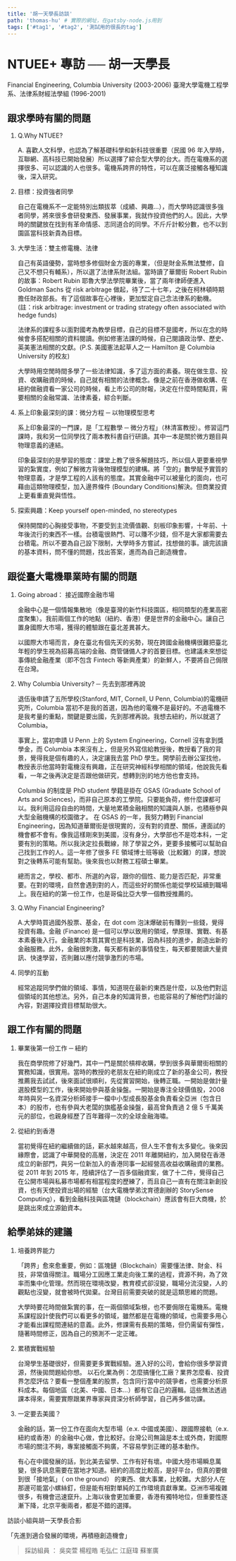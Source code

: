 ```yaml
---
title: '胡一天學長訪談'
path: 'thomas-hu' # 實際的網址，在gatsby-node.js用到
tags: ['#tag1', '#tag2', '測試用的很長的tag']
---
```


# NTUEE+ 專訪 ── 胡一天學長

<!-- 用自訂的React component，有些限制，參照gatsby-config.js裡的連結 -->
<!-- children1不能用markdown，但可以用html tag -->
<presenter name='胡一天' title='Founder, Chairman & CEO at Kyber Capital （源鉑資本）' src='https://upload.wikimedia.org/wikipedia/zh/5/5f/Original_Doge_meme.jpg'>
    Financial Engineering, Columbia University (2003-2006)
    臺灣大學電機工程學系、法律系財經法學組 (1996-2001)
</presenter>

## 跟求學時有關的問題

<!-- 所有li會被換成能夠開關的component，換行很重要 -->

1. Q.Why NTUEE?

   A. 喜歡人文科學，也認為了解基礎科學和新科技很重要（民國 96 年入學時，互聯網、高科技已開始發展）所以選擇了綜合型大學的台大。而在電機系的選擇很多、可以認識的人也很多。電機系跨界的特性，可以在廣泛接觸各種知識後，深入研究。

2. 目標：投資強者同學

   自己在電機系不一定能特別出類拔萃（成績、興趣…），而大學時認識很多強者同學，將來很多會研發東西、發展事業，我就作投資他們的人。因此，大學時的關鍵放在找到有革命情感、志同道合的同學。不斤斤計較分數，也不以到園區當科技新貴為目標。

3. 大學生活：雙主修電機、法律

   自己有英語優勢，當時想多修個財金方面的專業，（但是財金系無法雙修，自己又不想只有輔系），所以選了法律系財法組。當時讀了華爾街 Robert Rubin 的故事：Robert Rubin 耶魯大學法學院畢業後，當了兩年律師便進入 Goldman Sachs 從 risk arbitrage 做起，待了二十七年，之後在柯林頓時期擔任財政部長。有了這個故事在心裡後，更加堅定自己念法律系的動機。
   (註：risk arbitrage: investment or trading strategy often associated with hedge funds)

   法律系的課程多以面對國考為教學目標，自己的目標不是國考，所以在念的時候會多搭配相關的資料閱讀。例如修憲法課的時候，自己閱讀政治學、歷史、英美憲法相關的文獻。(P.S. 美國憲法起草人之一 Hamilton 是 Columbia University 的校友)

   大學時用空閒時間多學了一些法律知識，多了這方面的素養。現在做生意、投資、收購融資的時候，自己就有相關的法律概念。像是之前在香港做收購、在紐約做融資看一家公司的時候，看上市公司的財報，決定在什麼時間點買，需要相關的金融常識、法律素養，綜合判斷。

4. 系上印象最深刻的課：微分方程 ─ 以物理模型思考

   系上印象最深的一門課，是「工程數學 ─ 微分方程」（林清富教授）。修習這門課時，我和另一位同學找了兩本教科書自行研讀。其中一本是關於微方題目與物理意義的連結。

   印象最深刻的是學習的態度：課堂上教了很多解題技巧，所以個人更要重視學習的紮實度，例如了解微方背後物理模型的建構。將「空的」數學賦予實質的物理意義，才是學工程的人該有的態度。其實金融中可以被量化的面向，也可藉由這類物理模型，加入邊界條件 (Boundary Conditions)解決。但商業投資上更看重直覺與悟性。

5. 探索興趣：Keep yourself open-minded, no stereotypes

   保持開闊的心胸接受事物，不要受到主流價值觀、刻板印象影響，十年前、十年後流行的東西不一樣。台積電很熱門、可以賺不少錢，但不是大家都需要去台積電。所以不要為自己設下限制，大學時多方嘗試，找想做的事。讀完該讀的基本資料，問不懂的問題，找出答案，進而為自己創造機會。

## 跟從臺大電機畢業時有關的問題

<!-- blockquote會被換成特殊的style -->

1. Going abroad： 接近國際金融市場

   金融中心是一個情報集散地（像是臺灣的新竹科技園區，相同類型的產業高密度聚集）。我前兩個工作的地點（紐約、香港）便是世界的金融中心。讓自己置身國際大市場，獲得的體驗跟在臺北差異甚大。

   以國際大市場而言，身在臺北有個先天的劣勢，現在跨國金融機構很難把臺北年輕的學生視為招募高端的金融、商管儲備人才的首要目標。也建議未來想從事傳統金融產業（即不包含 Fintech 等新興產業）的新鮮人，不要將自己侷限在台灣。

2. Why Columbia University? ─ 先去到那裡再說

   退伍後申請了五所學校(Stanford, MIT, Cornell, U Penn, Columbia)的電機研究所，Columbia 當初不是我的首選，因為他的電機不是最好的。不過電機不是我考量的重點，關鍵是要出國，先到那裡再說。我想去紐約，所以就選了 Columbia。

   事實上，當初申請 U Penn 上的 System Engineering，Cornell 沒有拿到獎學金，而 Columbia 本來沒有上，但是另外寫信給教授後，教授看了我的背景，覺得我是個有趣的人，決定讓我去當 PhD 學生。開學前去辦公室找他，教授表示他當時對電機沒有興趣，正在研究神經科學相關的領域，他說我先看看，一年之後再決定是否跟他做研究，想轉到別的地方他也會支持。

   Columbia 的制度是 PhD student 學籍是掛在 GSAS (Graduate School of Arts and Sciences)，而非自己原本的工學院。只要能負荷，修什麼課都可以。我利用這段自由的時間，大量地累積金融相關的知識與人脈，也積極參與大型金融機構的校園徵才。
   在 GSAS 的一年，我努力轉到 Financial Engineering，因為知道華爾街是很現實的，沒有對的資歷、關係，連面試的機會都不會有。像我這樣剛來到美國，沒有身分，大學部也不是唸本科，一定要有別的策略。所以我決定拉長戰線，除了學習之外，更要多接觸可以幫助自己找到工作的人。這一年修了很多 FE 領域博士班等級（比較難）的課，想說對之後轉系可能有幫助。後來我也以財務工程碩士畢業。

   總而言之，學校、都市、所選的內容，跟你的個性、能力是否匹配，非常重要。在對的環境，自然會遇到對的人，而這些好的關係也能從學校延續到職場上。我在紐約的第一份工作，也是哥倫比亞大學一個教授推薦的。

3. Q.Why Financial Engineering?

   A.大學時買過國外股票、基金，在 dot com 泡沫爆破前有賺到一些錢，覺得投資有趣。金融 (Finance) 是一個可以學以致用的領域，學原理、實戰、有基本素養後入行。金融業的本質其實也是科技業，因為科技的進步，創造出新的金融服務。此外，金融很刺激，每天都有新的事情發生，每天都要閱讀大量資訊、快速學習，否則難以應付競爭激烈的市場。

4. 同學的互動

   經常追蹤同學們做的領域、事情，知道現在最新的東西是什麼，以及他們對這個領域的其他想法。另外，自己本身的知識背景，也能容易的了解他們討論的內容，對選擇投資目標幫助很大。

## 跟工作有關的問題

1. 畢業後第一份工作 ─ 紐約

   我在商學院修了好幾門，其中一門是關於槓桿收購，學到很多與華爾街相關的實務知識，很實用。當時的教授的老朋友在紐約剛成立了新的基金公司，教授推薦我去試試，後來面試很順利，先從實習開始，後轉正職。一開始是做計量選股模型的工作，後來開始參與基金操盤。一開始是專注全球價值股，2008 年時與另一名資深分析師接手一檔中小型成長股基金負責看全亞洲（包含日本）的股市，也有參與大老闆的旗艦基金操盤，最高曾負責過 2 億 5 千萬美元的部位，也親身經歷了百年難得一次的全球金融海嘯。

2. 從紐約到香港

   當初覺得在紐約繼續做的話，薪水越來越高，但人生不會有太多變化。後來因緣際會，認識了中華開發的高層，決定在 2011 年離開紐約，加入開發在香港成立的新部門，與另一位新加入的香港同事一起經營高收益收購融資的業務。從 2011 年到 2015 年，陸續評估了一百多個融資案，做了十二件，覺得自己在公開市場與私募市場都有相當程度的歷練了，而且自己一直有在關注新創投資，也有天使投資出場的經驗（台大電機學弟沈育德創辦的 StorySense Computing），看到金融科技與區塊鏈（blockchain）應該會有巨大商機，於是跳出來成立源鉑資本。

## 給學弟妹的建議

1. 培養跨界能力

   「跨界」愈來愈重要，例如：區塊鏈（Blockchain）需要懂法律、財金、科技，非常值得關注。職場分工因應工業走向後工業的過程，資源不夠，為了效率而集中化管理。然而現在環境改變，教育模式卻沒變，職場分流沒變，人的觀點也沒變，就會被時代拋棄。台灣目前需要突破的就是這類思維的問題。

   大學時要花時間做紮實的事，在一兩個領域紮根，也不要侷限在電機系。電機系課程設計使我們可以看更多的領域，雖然都是在電機的領域，也需要多用心才能看出課程間連結的意義。此外，修課需有長期的策略，但仍需留有彈性，隨著時間修正，因為自己的預測不一定正確。

2. 累積實戰經驗

   台灣學生基礎很好，但需要更多實戰經驗。進入好的公司，會給你很多學習資源，然後拋問題給你想。
   以石化業為例：怎麼搞懂化工廠？業界怎麼看、投資界怎麼評估？要看一整個產業的股票，包含同行當中的競爭者，也需要分析原料成本。每個地區（北美、中國、日本...）都有它自己的邏輯。這些無法透過課本得來，需要實際跟業界專家與資深分析師學習，自己再多做功課。

3. 一定要去美國？

   金融的話，第一份工作在面向大型市場（e.x. 中國或美國）、跟國際接軌（e.x. 紐約或香港）的金融中心做，會比較好。台灣公司無論是本土或外商，對國際市場的關注不夠，專案接觸面不夠廣，不容易學到正確的基本動作。

   有心在中國發展的話，到北美去留學、工作有好有壞。中國大陸市場瞬息萬變，很多訊息需要在當地才知道。紐約的高度比較高，是好平台，但真的要做到很「接地氣」（ on the ground） 的東西、做大事業，比較難。大部分人在那邊可能當小螺絲釘，但是能有相對單純的工作環境貢獻專業。亞洲市場複雜很多，有機會迅速竄升。上海以後會更加重要，香港有獨特地位，但重要性逐漸下降，北京平衡兩者，都是不錯的選擇。

訪談小組與胡一天學長合影

「先進到適合發展的環境，再積極創造機會」

> 採訪組員 ： 吳奕萱 楊程皓 毛弘仁 江庭瑋 蘇峯廣
